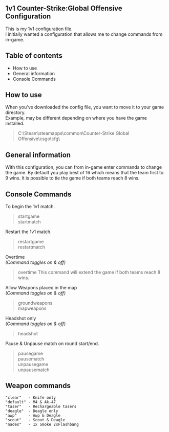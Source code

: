 ## 1v1 Counter-Strike:Global Offensive Configuration
This is my 1v1 configuration file.  
I initially wanted a configuration that allows me to change commands from in-game.

## Table of contents
* How to use
* General information
* Console Commands


## How to use
When you've downloaded the config file, you want to move it to your game directory.  
Example, may be different depending on where you have the game installed.
>C:\Steam\steamapps\common\Counter-Strike Global Offensive\csgo\cfg\



## General information
With this configuration, you can from in-game enter commands to change the game.
By default you play best of 16 which means that the team first to 9 wins.
It is possible to tie the game if both teams reach 8 wins.


## Console Commands
To begin the 1v1 match.
> startgame  
> startmatch  


Restart the 1v1 match.
> restartgame  
> restartmatch  

Overtime  
*(Command toggles on & off)*
> overtime
This command will extend the game if both teams reach 8 wins.

Allow Weapons placed in the map  
*(Command toggles on & off)*
> groundweapons  
> mapweapons  

Headshot only  
*(Command toggles on & off)*
> headshot  

Pause & Unpause match on round start/end.
> pausegame  
> pausematch  
> unpausegame  
> unpausematch  


## Weapon commands
```
"clear"   - Knife only
"default" - M4 & Ak-47
"taser"   - Rechargeable tasers	
"deagle"  - Deagle only
"awp"     - Awp & Deagle
"scout"   - Scout & Deagle
"nades"   - 1x Smoke 2xFlashbang
```
